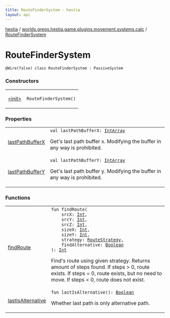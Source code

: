 ```yaml
---
title: RouteFinderSystem - hestia
layout: api
---
```


<div class='api-docs-breadcrumbs'><a href="../../index.html">hestia</a> / <a href="../index.html">worlds.gregs.hestia.game.plugins.movement.systems.calc</a> / <a href="./index.html">RouteFinderSystem</a></div>

# RouteFinderSystem

<div class="signature"><code><span class="identifier">@Wire</span><span class="symbol">(</span>false<span class="symbol">)</span> <span class="keyword">class </span><span class="identifier">RouteFinderSystem</span>&nbsp;<span class="symbol">:</span>&nbsp;<span class="identifier">PassiveSystem</span></code></div>

### Constructors

<table class="api-docs-table">
<tbody>
<tr>
<td markdown="1">

<a href="-init-.html">&lt;init&gt;</a>


</td>
<td markdown="1">
<div class="signature"><code><span class="identifier">RouteFinderSystem</span><span class="symbol">(</span><span class="symbol">)</span></code></div>

</td>
</tr>
</tbody>
</table>

### Properties

<table class="api-docs-table">
<tbody>
<tr>
<td markdown="1">

<a href="last-path-buffer-x.html">lastPathBufferX</a>


</td>
<td markdown="1">
<div class="signature"><code><span class="keyword">val </span><span class="identifier">lastPathBufferX</span><span class="symbol">: </span><a href="https://kotlinlang.org/api/latest/jvm/stdlib/kotlin/-int-array/index.html"><span class="identifier">IntArray</span></a></code></div>

Get's last path buffer x. Modifying the buffer in any way is prohibited.


</td>
</tr>
<tr>
<td markdown="1">

<a href="last-path-buffer-y.html">lastPathBufferY</a>


</td>
<td markdown="1">
<div class="signature"><code><span class="keyword">val </span><span class="identifier">lastPathBufferY</span><span class="symbol">: </span><a href="https://kotlinlang.org/api/latest/jvm/stdlib/kotlin/-int-array/index.html"><span class="identifier">IntArray</span></a></code></div>

Get's last path buffer y. Modifying the buffer in any way is prohibited.


</td>
</tr>
</tbody>
</table>

### Functions

<table class="api-docs-table">
<tbody>
<tr>
<td markdown="1">

<a href="find-route.html">findRoute</a>


</td>
<td markdown="1">
<div class="signature"><code><span class="keyword">fun </span><span class="identifier">findRoute</span><span class="symbol">(</span><br/>&nbsp;&nbsp;&nbsp;&nbsp;<span class="parameterName" id="worlds.gregs.hestia.game.plugins.movement.systems.calc.RouteFinderSystem$findRoute(kotlin.Int, kotlin.Int, kotlin.Int, kotlin.Int, kotlin.Int, worlds.gregs.hestia.game.path.RouteStrategy, kotlin.Boolean)/srcX">srcX</span><span class="symbol">:</span>&nbsp;<a href="https://kotlinlang.org/api/latest/jvm/stdlib/kotlin/-int/index.html"><span class="identifier">Int</span></a><span class="symbol">, </span><br/>&nbsp;&nbsp;&nbsp;&nbsp;<span class="parameterName" id="worlds.gregs.hestia.game.plugins.movement.systems.calc.RouteFinderSystem$findRoute(kotlin.Int, kotlin.Int, kotlin.Int, kotlin.Int, kotlin.Int, worlds.gregs.hestia.game.path.RouteStrategy, kotlin.Boolean)/srcY">srcY</span><span class="symbol">:</span>&nbsp;<a href="https://kotlinlang.org/api/latest/jvm/stdlib/kotlin/-int/index.html"><span class="identifier">Int</span></a><span class="symbol">, </span><br/>&nbsp;&nbsp;&nbsp;&nbsp;<span class="parameterName" id="worlds.gregs.hestia.game.plugins.movement.systems.calc.RouteFinderSystem$findRoute(kotlin.Int, kotlin.Int, kotlin.Int, kotlin.Int, kotlin.Int, worlds.gregs.hestia.game.path.RouteStrategy, kotlin.Boolean)/srcZ">srcZ</span><span class="symbol">:</span>&nbsp;<a href="https://kotlinlang.org/api/latest/jvm/stdlib/kotlin/-int/index.html"><span class="identifier">Int</span></a><span class="symbol">, </span><br/>&nbsp;&nbsp;&nbsp;&nbsp;<span class="parameterName" id="worlds.gregs.hestia.game.plugins.movement.systems.calc.RouteFinderSystem$findRoute(kotlin.Int, kotlin.Int, kotlin.Int, kotlin.Int, kotlin.Int, worlds.gregs.hestia.game.path.RouteStrategy, kotlin.Boolean)/sizeX">sizeX</span><span class="symbol">:</span>&nbsp;<a href="https://kotlinlang.org/api/latest/jvm/stdlib/kotlin/-int/index.html"><span class="identifier">Int</span></a><span class="symbol">, </span><br/>&nbsp;&nbsp;&nbsp;&nbsp;<span class="parameterName" id="worlds.gregs.hestia.game.plugins.movement.systems.calc.RouteFinderSystem$findRoute(kotlin.Int, kotlin.Int, kotlin.Int, kotlin.Int, kotlin.Int, worlds.gregs.hestia.game.path.RouteStrategy, kotlin.Boolean)/sizeY">sizeY</span><span class="symbol">:</span>&nbsp;<a href="https://kotlinlang.org/api/latest/jvm/stdlib/kotlin/-int/index.html"><span class="identifier">Int</span></a><span class="symbol">, </span><br/>&nbsp;&nbsp;&nbsp;&nbsp;<span class="parameterName" id="worlds.gregs.hestia.game.plugins.movement.systems.calc.RouteFinderSystem$findRoute(kotlin.Int, kotlin.Int, kotlin.Int, kotlin.Int, kotlin.Int, worlds.gregs.hestia.game.path.RouteStrategy, kotlin.Boolean)/strategy">strategy</span><span class="symbol">:</span>&nbsp;<a href="../../worlds.gregs.hestia.game.path/-route-strategy/index.html"><span class="identifier">RouteStrategy</span></a><span class="symbol">, </span><br/>&nbsp;&nbsp;&nbsp;&nbsp;<span class="parameterName" id="worlds.gregs.hestia.game.plugins.movement.systems.calc.RouteFinderSystem$findRoute(kotlin.Int, kotlin.Int, kotlin.Int, kotlin.Int, kotlin.Int, worlds.gregs.hestia.game.path.RouteStrategy, kotlin.Boolean)/findAlternative">findAlternative</span><span class="symbol">:</span>&nbsp;<a href="https://kotlinlang.org/api/latest/jvm/stdlib/kotlin/-boolean/index.html"><span class="identifier">Boolean</span></a><br/><span class="symbol">)</span><span class="symbol">: </span><a href="https://kotlinlang.org/api/latest/jvm/stdlib/kotlin/-int/index.html"><span class="identifier">Int</span></a></code></div>

Find's route using given strategy. Returns amount of steps found. If
steps &gt; 0, route exists. If steps = 0, route exists, but no need to move.
If steps &lt; 0, route does not exist.


</td>
</tr>
<tr>
<td markdown="1">

<a href="last-is-alternative.html">lastIsAlternative</a>


</td>
<td markdown="1">
<div class="signature"><code><span class="keyword">fun </span><span class="identifier">lastIsAlternative</span><span class="symbol">(</span><span class="symbol">)</span><span class="symbol">: </span><a href="https://kotlinlang.org/api/latest/jvm/stdlib/kotlin/-boolean/index.html"><span class="identifier">Boolean</span></a></code></div>

Whether last path is only alternative path.


</td>
</tr>
</tbody>
</table>

